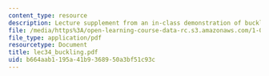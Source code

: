 ```yaml
---
content_type: resource
description: Lecture supplement from an in-class demonstration of buckling.
file: /media/https%3A/open-learning-course-data-rc.s3.amazonaws.com/1-050-engineering-mechanics-i-fall-2007/b664aab1195a41b9368950a3bf51c93c_lec34_buckling.pdf
file_type: application/pdf
resourcetype: Document
title: lec34_buckling.pdf
uid: b664aab1-195a-41b9-3689-50a3bf51c93c
---
```

